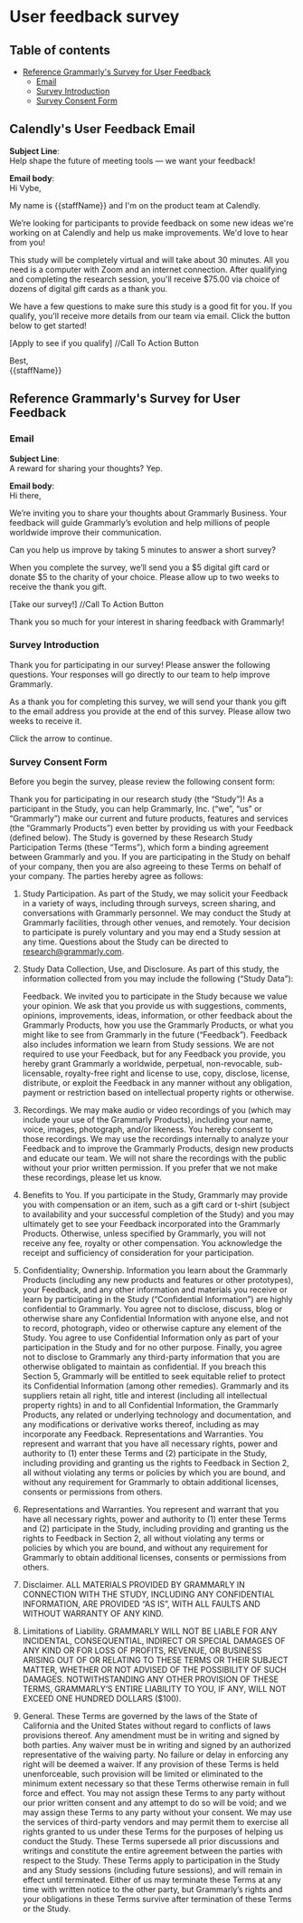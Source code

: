# User feedback survey


## Table of contents <!-- omit in toc -->

* [Reference Grammarly's Survey for User Feedback](#reference-grammarlys-survey-for-user-feedback)
  * [Email](#email)
  * [Survey Introduction](#survey-introduction)
  * [Survey Consent Form](#survey-consent-form)

## Calendly's User Feedback Email

**Subject Line**:  
Help shape the future of meeting tools — we want your feedback!

**Email body**:  
Hi Vybe,  

My name is {{staffName}} and I'm on the product team at Calendly.  

We’re looking for participants to provide feedback on some new ideas we're working on at Calendly and help us make improvements. We'd love to hear from you!  

This study will be completely virtual and will take about 30 minutes. All you need is a computer with Zoom and an internet connection. After qualifying and completing the research session, you'll receive $75.00 via choice of dozens of digital gift cards as a thank you.  

We have a few questions to make sure this study is a good fit for you. If you qualify, you'll receive more details from our team via email. Click the button below to get started!  


[Apply to see if you qualify] //Call To Action Button



Best,  
{{staffName}}


## Reference Grammarly's Survey for User Feedback


### Email

**Subject Line**:  
A reward for sharing your thoughts? Yep.

**Email body**:  
Hi there,  

We’re inviting you to share your thoughts about Grammarly Business. Your feedback will guide Grammarly’s evolution and help millions of people worldwide improve their communication.  

Can you help us improve by taking 5 minutes to answer a short survey?  

When you complete the survey, we’ll send you a $5 digital gift card or donate $5 to the charity of your choice. Please allow up to two weeks to receive the thank you gift.  
  
[Take our survey!] //Call To Action Button
  
Thank you so much for your interest in sharing feedback with Grammarly!


### Survey Introduction

Thank you for participating in our survey! Please answer the following questions. Your responses will go directly to our team to help improve Grammarly.

As a thank you for completing this survey, we will send your thank you gift to the email address you provide at the end of this survey. Please allow two weeks to receive it.

Click the arrow to continue.  


### Survey Consent Form

Before you begin the survey, please review the following consent form:

Thank you for participating in our research study (the “Study”)! As a participant in the Study, you can help Grammarly, Inc. (“we”, “us” or “Grammarly”) make our current and future products, features and services (the “Grammarly Products”) even better by providing us with your Feedback (defined below). The Study is governed by these Research Study Participation Terms (these “Terms”), which form a binding agreement between Grammarly and you. If you are participating in the Study on behalf of your company, then you are also agreeing to these Terms on behalf of your company. The parties hereby agree as follows:

1. Study Participation. As part of the Study, we may solicit your Feedback in a variety of ways, including through surveys, screen sharing, and conversations with Grammarly personnel. We may conduct the Study at Grammarly facilities, through other venues, and remotely. Your decision to participate is purely voluntary and you may end a Study session at any time. Questions about the Study can be directed to <research@grammarly.com>.

2. Study Data Collection, Use, and Disclosure. As part of this study, the information collected from you may include the following (“Study Data”):

    Feedback. We invited you to participate in the Study because we value your opinion. We ask that you provide us with suggestions, comments, opinions, improvements, ideas, information, or other feedback about the Grammarly Products, how you use the Grammarly Products, or what you might like to see from Grammarly in the future (“Feedback”). Feedback also includes information we learn from Study sessions. We are not required to use your Feedback, but for any Feedback you provide, you hereby grant Grammarly a worldwide, perpetual, non-revocable, sub-licensable, royalty-free right and license to use, copy, disclose, license, distribute, or exploit the Feedback in any manner without any obligation, payment or restriction based on intellectual property rights or otherwise.

3. Recordings. We may make audio or video recordings of you (which may include your use of the Grammarly Products), including your name, voice, images, photograph, and/or likeness. You hereby consent to those recordings.  We may use the recordings internally to analyze your Feedback and to improve the Grammarly Products, design new products and educate our team. We will not share the recordings with the public without your prior written permission. If you prefer that we not make these recordings, please let us know.

4. Benefits to You. If you participate in the Study, Grammarly may provide you with compensation or an item, such as a gift card or t-shirt (subject to availability and your successful completion of the Study) and you may ultimately get to see your Feedback incorporated into the Grammarly Products. Otherwise, unless specified by Grammarly, you will not receive any fee, royalty or other compensation. You acknowledge the receipt and sufficiency of consideration for your participation.

5. Confidentiality; Ownership. Information you learn about the Grammarly Products (including any new products and features or other prototypes), your Feedback, and any other information and materials you receive or learn by participating in the Study (“Confidential Information”) are highly confidential to Grammarly. You agree not to disclose, discuss, blog or otherwise share any Confidential Information with anyone else, and not to record, photograph, video or otherwise capture any element of the Study. You agree to use Confidential Information only as part of your participation in the Study and for no other purpose. Finally, you agree not to disclose to Grammarly any third-party information that you are otherwise obligated to maintain as confidential. If you breach this Section 5, Grammarly will be entitled to seek equitable relief to protect its Confidential Information (among other remedies). Grammarly and its suppliers retain all right, title and interest (including all intellectual property rights) in and to all Confidential Information, the Grammarly Products, any related or underlying technology and documentation, and any modifications or derivative works thereof, including as may incorporate any Feedback. Representations and Warranties. You represent and warrant that you have all necessary rights, power and authority to (1) enter these Terms and (2) participate in the Study, including providing and granting us the rights to Feedback in Section 2, all without violating any terms or policies by which you are bound, and without any requirement for Grammarly to obtain additional licenses, consents or permissions from others.

6. Representations and Warranties. You represent and warrant that you have all necessary rights, power and authority to (1) enter these Terms and (2) participate in the Study, including providing and granting us the rights to Feedback in Section 2, all without violating any terms or policies by which you are bound, and without any requirement for Grammarly to obtain additional licenses, consents or permissions from others.

7. Disclaimer. ALL MATERIALS PROVIDED BY GRAMMARLY IN CONNECTION WITH THE STUDY, INCLUDING ANY CONFIDENTIAL INFORMATION, ARE PROVIDED “AS IS”, WITH ALL FAULTS AND WITHOUT WARRANTY OF ANY KIND.

8. Limitations of Liability. GRAMMARLY WILL NOT BE LIABLE FOR ANY INCIDENTAL, CONSEQUENTIAL, INDIRECT OR SPECIAL DAMAGES OF ANY KIND OR FOR LOSS OF PROFITS, REVENUE, OR BUSINESS ARISING OUT OF OR RELATING TO THESE TERMS OR THEIR SUBJECT MATTER, WHETHER OR NOT ADVISED OF THE POSSIBILITY OF SUCH DAMAGES. NOTWITHSTANDING ANY OTHER PROVISION OF THESE TERMS, GRAMMARLY’S ENTIRE LIABILITY TO YOU, IF ANY, WILL NOT EXCEED ONE HUNDRED DOLLARS ($100).

9. General. These Terms are governed by the laws of the State of California and the United States without regard to conflicts of laws provisions thereof. Any amendment must be in writing and signed by both parties. Any waiver must be in writing and signed by an authorized representative of the waiving party. No failure or delay in enforcing any right will be deemed a waiver. If any provision of these Terms is held unenforceable, such provision will be limited or eliminated to the minimum extent necessary so that these Terms otherwise remain in full force and effect. You may not assign these Terms to any party without our prior written consent and any attempt to do so will be void; and we may assign these Terms to any party without your consent.  We may use the services of third-party vendors and may permit them to exercise all rights granted to us under these Terms for the purposes of helping us conduct the Study. These Terms supersede all prior discussions and writings and constitute the entire agreement between the parties with respect to the Study. These Terms apply to participation in the Study and any Study sessions (including future sessions), and will remain in effect until terminated. Either of us may terminate these Terms at any time with written notice to the other party, but Grammarly’s rights and your obligations in these Terms survive after termination of these Terms or the Study.
